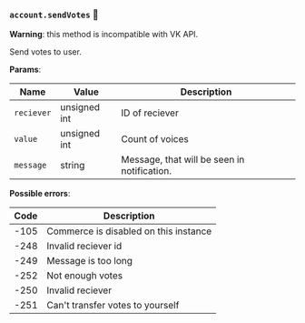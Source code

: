 ### `account.sendVotes` 🔰

**Warning**: this method is incompatible with VK API.

Send votes to user.

**Params**:

|Name|Value|Description|
|--|--|--|
|`reciever`|unsigned int|ID of reciever|
|`value`|unsigned int|Count of voices|
|`message`|string|Message, that will be seen in notification.|

**Possible errors**:

|Code|Description|
|--|--|
|-105|Commerce is disabled on this instance|
|-248|Invalid reciever id|
|-249|Message is too long|
|-252|Not enough votes|
|-250|Invalid reciever|
|-251|Can't transfer votes to yourself|
